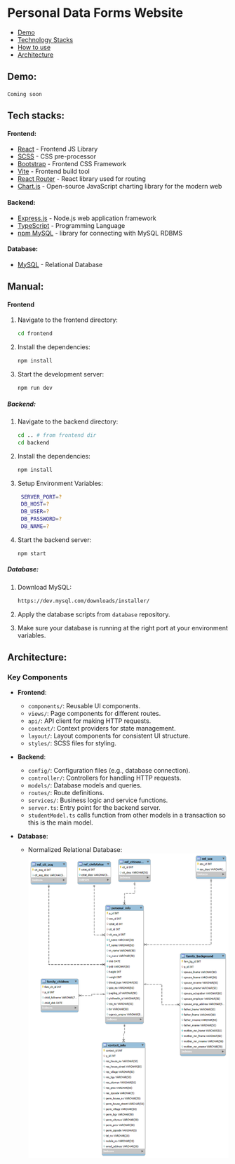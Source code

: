 # Personal Data Forms Website

- [Demo](#demo)
- [Technology Stacks](#tech-stacks)
- [How to use](#manual)
- [Architecture](#architecture)

## Demo:
`Coming soon`

## Tech stacks:

#### Frontend:

- [React](https://reactjs.org/) - Frontend JS Library
- [SCSS](https://sass-lang.com/) - CSS pre-processor
- [Bootstrap](https://getbootstrap.com/) - Frontend CSS Framework
- [Vite](https://vitejs.dev/) - Frontend build tool
- [React Router](https://reactrouter.com/) - React library used for routing
- [Chart.js](https://www.chartjs.org/) - Open-source JavaScript charting library for the modern web

#### Backend:

- [Express.js](https://expressjs.com/) - Node.js web application framework
- [TypeScript](https://www.typescriptlang.org/) - Programming Language
- [npm MySQL](https://www.npmjs.com/package/mysql) - library for connecting with MySQL RDBMS

#### Database:
- [MySQL](https://www.mysql.com/) - Relational Database

## Manual:

#### Frontend
1. Navigate to the frontend directory:

   ```sh
   cd frontend
   ```
2. Install the dependencies:

   ```sh
   npm install
   ```
3. Start the development server:

   ```sh
   npm run dev
   ```
##### Backend:
1. Navigate to the backend directory:

   ```sh
   cd .. # from frontend dir
   cd backend
   ```
2. Install the dependencies:

   ```sh
   npm install
   ```
3. Setup Environment Variables:

   ```sh
    SERVER_PORT=?
    DB_HOST=?
    DB_USER=?
    DB_PASSWORD=?
    DB_NAME=?
   ```
4. Start the backend server:

   ```sh
   npm start
   ```

##### Database:
1. Download MySQL:

   ```sh
   https://dev.mysql.com/downloads/installer/
   ```
2. Apply the database scripts from `database` repository.

3. Make sure your database is running at the right port at your environment variables.


## Architecture:

### Key Components
- **Frontend**:
  - `components/`: Reusable UI components.
  - `views/`: Page components for different routes.
  - `api/`: API client for making HTTP requests.
  - `context/`: Context providers for state management.
  - `layout/`: Layout components for consistent UI structure.
  - `styles/`: SCSS files for styling.

- **Backend**:
  - `config/`: Configuration files (e.g., database connection).
  - `controller/`: Controllers for handling HTTP requests.
  - `models/`: Database models and queries.
  - `routes/`: Route definitions.
  - `services/`: Business logic and service functions.
  - `server.ts`: Entry point for the backend server.
  - `studentModel.ts` calls function from other models in a transaction so this is the main model.
- **Database**:
  - Normalized Relational Database:
  ![Demo](./readme_img/dataform-revengr.png)